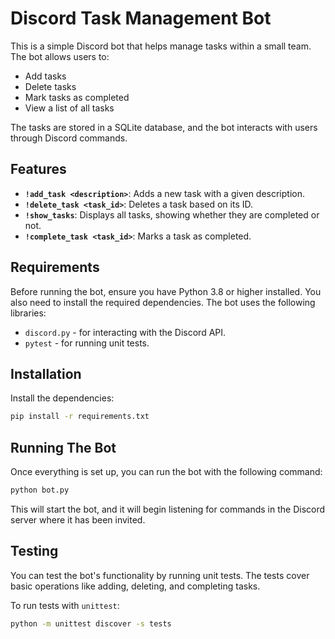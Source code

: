 # Discord Task Management Bot

This is a simple Discord bot that helps manage tasks within a small team. The bot allows users to:
- Add tasks
- Delete tasks
- Mark tasks as completed
- View a list of all tasks

The tasks are stored in a SQLite database, and the bot interacts with users through Discord commands.

## Features
- **`!add_task <description>`**: Adds a new task with a given description.
- **`!delete_task <task_id>`**: Deletes a task based on its ID.
- **`!show_tasks`**: Displays all tasks, showing whether they are completed or not.
- **`!complete_task <task_id>`**: Marks a task as completed.

## Requirements

Before running the bot, ensure you have Python 3.8 or higher installed. You also need to install the required dependencies. The bot uses the following libraries:

- `discord.py` - for interacting with the Discord API.
- `pytest` - for running unit tests.

## Installation

Install the dependencies:

```bash
pip install -r requirements.txt
```

## Running The Bot 
Once everything is set up, you can run the bot with the following command:
```bash
python bot.py
```
This will start the bot, and it will begin listening for commands in the Discord server where it has been invited.

## Testing
You can test the bot's functionality by running unit tests. The tests cover basic operations like adding, deleting, and completing tasks.

To run tests with `unittest`:
```bash
python -m unittest discover -s tests
```
